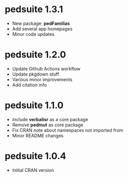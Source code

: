 # pedsuite 1.3.1

* New package: **pedFamilias**
* Add several app homepages
* Minor code updates


# pedsuite 1.2.0

* Update Github Actions workflow
* Update pkgdown stuff
* Various minor improvements
* Add citation info


# pedsuite 1.1.0

* Include **verbalisr** as a core package
* Remove **pedmut** as core package
* Fix CRAN note about namespaces not imported from
* Minor README changes


# pedsuite 1.0.4

* Initial CRAN version
